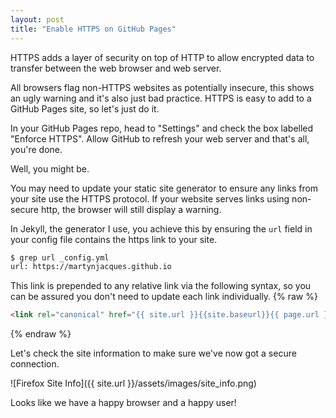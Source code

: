 ```yaml
---
layout: post
title: "Enable HTTPS on GitHub Pages"
---
```


HTTPS adds a layer of security on top of HTTP to allow encrypted data to
transfer between the web browser and web server.

All browsers flag non-HTTPS websites as potentially insecure, this shows an
ugly warning and it's also just bad practice. HTTPS is easy to add to a
GitHub Pages site, so let's just do it.

In your GitHub Pages repo, head to "Settings" and check the box labelled
"Enforce HTTPS". Allow GitHub to refresh your web server and that's all,
you're done.

Well, you might be.

You may need to update your static site generator to ensure any links from
your site use the HTTPS protocol. If your website serves links using
non-secure http, the browser will still display a warning.

In Jekyll, the generator I use, you achieve this by ensuring the `url` field
in your config file contains the https link to your site.
~~~ bash
$ grep url _config.yml
url: https://martynjacques.github.io
~~~
This link is prepended to any relative link via the following syntax, so you
can be assured you don't need to update each link individually.
{% raw %}
~~~ html
<link rel="canonical" href="{{ site.url }}{{site.baseurl}}{{ page.url }}" />
~~~
{% endraw %}

Let's check the site information to make sure we've now got a secure
connection.

![Firefox Site Info]({{ site.url }}/assets/images/site_info.png)

Looks like we have a happy browser and a happy user!
